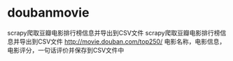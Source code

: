 # doubanmovie
scrapy爬取豆瓣电影排行榜信息并导出到CSV文件
scrapy爬取豆瓣电影排行榜信息并导出到CSV文件 http://movie.douban.com/top250/  电影名称，电影信息，电影评分，一句话评价并保存到CSV文件中
